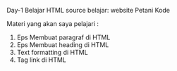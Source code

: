 Day-1 Belajar HTML
source belajar: website Petani Kode

Materi yang akan saya pelajari :

1. Eps Membuat paragraf di HTML
2. Eps Membuat heading di HTML
3. Text formatting di HTML
4. Tag link di HTML
